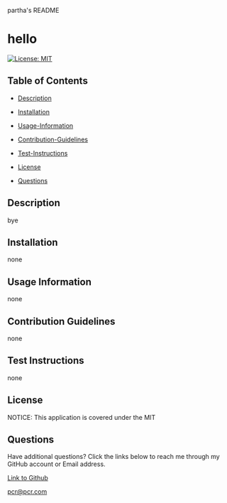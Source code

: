 partha's README

 # hello

[![License: MIT](https://img.shields.io/badge/License-MIT-yellow.svg)](https://opensource.org/licenses/MIT)

## Table of Contents

 * [Description](#description)

 * [Installation](#installation)

 * [Usage-Information](#usage-information)

 * [Contribution-Guidelines](#contribution-guidelines)

 * [Test-Instructions](#test-instructions)

 * [License](#license)

 * [Questions](#questions)

## Description

bye

## Installation

none

## Usage Information

none

## Contribution Guidelines

none

## Test Instructions

none

## License

NOTICE: This application is covered under the MIT

## Questions

Have additional questions? Click the links below to reach me through my GitHub account or Email address.

[Link to Github](https://github.com/pcrana)

<a href="mailto:pcr@pcr.com">pcr@pcr.com</a>

